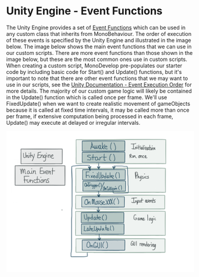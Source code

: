 # Unity Engine - Event Functions

The Unity Engine provides a set of [Event Functions](http://docs.unity3d.com/Manual/EventFunctions.html) which can be used in any custom class that inherits from MonoBehaviour.  The order of execution of these events is specified by the Unity Engine and illustrated in the image below.   The image below shows the main event functions that we can use in our custom scripts.  There are more event functions than those shown in the image below, but these are the most common ones use in custom scripts.  When creating a custom script, MonoDevelop pre-populates our starter code by including basic code for Start() and Update() functions, but it's important to note that there are other event functions that we may want to use in our scripts, see the [Unity Documentation - Event Execution Order](http://docs.unity3d.com/460/Documentation/Manual/ExecutionOrder.html) for more details.  The majority of our custom game logic will likely be contained in the Update() function which is called once per frame.  We'll use FixedUpdate() when we want to create realistic movement of gameObjects because it is called at fixed time intervals, it may be called more than once per frame, if extensive computation being processed in each frame, Update() may execute at delayed or irregular intervals.  

![](unityEventFunctions.png)